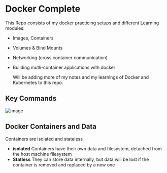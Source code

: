 # Docker Complete

This Repo consists of my docker practicing setups and different Learning modules:
- Images, Containers
- Volumes & Bind Mounts
- Networking (cross container communication)
- Building mutli-container applications with docker

  Will be adding more of my notes and my learnings of Docker and Kubernetes to this repo.


## Key Commands

![image](https://github.com/user-attachments/assets/eef8a6a4-9aef-4924-a3da-7509a5df461a)

## Docker Containers and Data

Containers are isolated and stateless
- **isolated**
  Containers have their own data and filesystem, detached from the host machine filesystem
- **Statless**
  They can store data
internally, but data will
be lost if the container is
removed and replaced
by a new one
